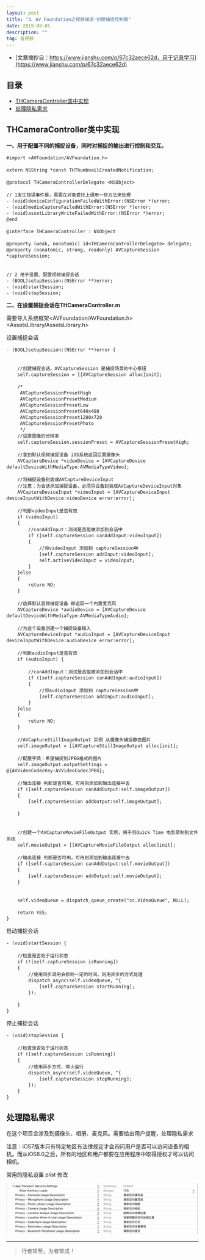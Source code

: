 ```yaml
---
layout: post
title: "3、AV Foundation之视频捕捉-创建捕捉控制器"
date: 2019-08-05
description: ""
tag: 音视频
---
```






- [文章摘抄自：https://www.jianshu.com/p/67c32aece62d，用于记录学习](https://www.jianshu.com/p/67c32aece62d)






## 目录

* [THCameraController类中实现](#content1)
* [处理隐私需求](#content2)




<!-- ************************************************ -->
## <a id="content1"></a>THCameraController类中实现

**一、用于配置不同的捕捉设备，同时对捕捉的输出进行控制和交互。**


```
#import <AVFoundation/AVFoundation.h>

extern NSString *const THThumbnailCreatedNotification;

@protocol THCameraControllerDelegate <NSObject>

// 1发生错误事件是，需要在对象委托上调用一些方法来处理
- (void)deviceConfigurationFailedWithError:(NSError *)error;
- (void)mediaCaptureFailedWithError:(NSError *)error;
- (void)assetLibraryWriteFailedWithError:(NSError *)error;
@end

@interface THCameraController : NSObject

@property (weak, nonatomic) id<THCameraControllerDelegate> delegate;
@property (nonatomic, strong, readonly) AVCaptureSession *captureSession;


// 2 用于设置、配置视频捕捉会话
- (BOOL)setupSession:(NSError **)error;
- (void)startSession;
- (void)stopSession;
```


**二、在设置捕捉会话在THCameraController.m**

需要导入系统框架<AVFoundation/AVFoundation.h><AssetsLibrary/AssetsLibrary.h>

设置捕捉会话
```
- (BOOL)setupSession:(NSError **)error {

    
    //创建捕捉会话。AVCaptureSession 是捕捉场景的中心枢纽
    self.captureSession = [[AVCaptureSession alloc]init];
    
    /*
     AVCaptureSessionPresetHigh
     AVCaptureSessionPresetMedium
     AVCaptureSessionPresetLow
     AVCaptureSessionPreset640x480
     AVCaptureSessionPreset1280x720
     AVCaptureSessionPresetPhoto
     */
    //设置图像的分辨率
    self.captureSession.sessionPreset = AVCaptureSessionPresetHigh;
    
    //拿到默认视频捕捉设备 iOS系统返回后置摄像头
    AVCaptureDevice *videoDevice = [AVCaptureDevice defaultDeviceWithMediaType:AVMediaTypeVideo];
    
    //将捕捉设备封装成AVCaptureDeviceInput
    //注意：为会话添加捕捉设备，必须将设备封装成AVCaptureDeviceInput对象
    AVCaptureDeviceInput *videoInput = [AVCaptureDeviceInput deviceInputWithDevice:videoDevice error:error];
    
    //判断videoInput是否有效
    if (videoInput)
    {
        //canAddInput：测试是否能被添加到会话中
        if ([self.captureSession canAddInput:videoInput])
        {
            //将videoInput 添加到 captureSession中
            [self.captureSession addInput:videoInput];
            self.activeVideoInput = videoInput;
        }
    }else
    {
        return NO;
    }
    
    //选择默认音频捕捉设备 即返回一个内置麦克风
    AVCaptureDevice *audioDevice = [AVCaptureDevice defaultDeviceWithMediaType:AVMediaTypeAudio];
    
    //为这个设备创建一个捕捉设备输入
    AVCaptureDeviceInput *audioInput = [AVCaptureDeviceInput deviceInputWithDevice:audioDevice error:error];
   
    //判断audioInput是否有效
    if (audioInput) {
        
        //canAddInput：测试是否能被添加到会话中
        if ([self.captureSession canAddInput:audioInput])
        {
            //将audioInput 添加到 captureSession中
            [self.captureSession addInput:audioInput];
        }
    }else
    {
        return NO;
    }

    //AVCaptureStillImageOutput 实例 从摄像头捕捉静态图片
    self.imageOutput = [[AVCaptureStillImageOutput alloc]init];
    
    //配置字典：希望捕捉到JPEG格式的图片
    self.imageOutput.outputSettings = @{AVVideoCodecKey:AVVideoCodecJPEG};
    
    //输出连接 判断是否可用，可用则添加到输出连接中去
    if ([self.captureSession canAddOutput:self.imageOutput])
    {
        [self.captureSession addOutput:self.imageOutput];
        
    }
    
    
    //创建一个AVCaptureMovieFileOutput 实例，用于将Quick Time 电影录制到文件系统
    self.movieOutput = [[AVCaptureMovieFileOutput alloc]init];
    
    //输出连接 判断是否可用，可用则添加到输出连接中去
    if ([self.captureSession canAddOutput:self.movieOutput])
    {
        [self.captureSession addOutput:self.movieOutput];
    }
    
    
    self.videoQueue = dispatch_queue_create("cc.VideoQueue", NULL);
    
    return YES;
}
```

启动捕捉会话
```
- (void)startSession {

    //检查是否处于运行状态
    if (![self.captureSession isRunning])
    {
        //使用同步调用会损耗一定的时间，则用异步的方式处理
        dispatch_async(self.videoQueue, ^{
            [self.captureSession startRunning];
        });
        
    }
}
```

停止捕捉会话
```
- (void)stopSession {
    
    //检查是否处于运行状态
    if ([self.captureSession isRunning])
    {
        //使用异步方式，停止运行
        dispatch_async(self.videoQueue, ^{
            [self.captureSession stopRunning];
        });
    }
}
```


<!-- ************************************************ -->
## <a id="content2"></a>处理隐私需求

在这个项目会涉及到摄像头、相册、麦克风。需要给出用户提醒，处理隐私需求

注意：iOS7版本只有特定地区有法律规定才会询问用户是否可以访问设备的相机。而从iOS8.0之后，所有的地区和用户都要在应用程序中取得授权才可以访问相机。

常用的隐私设置 plist 修改

<img src="/images/AudioVideo/av2.png" alt="img">





----------
>  行者常至，为者常成！


